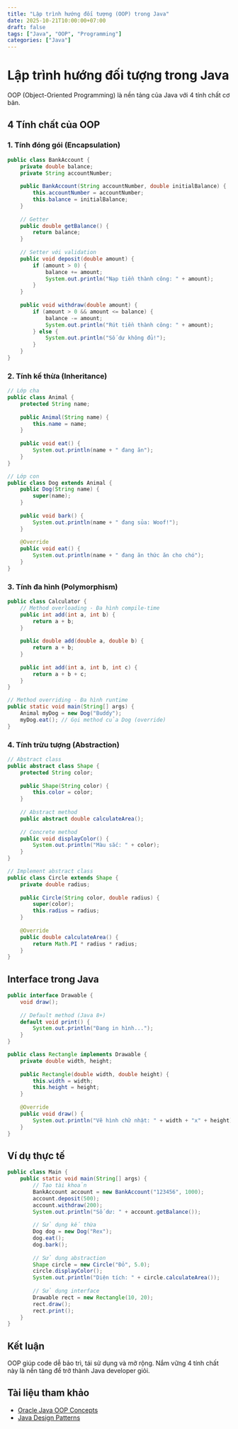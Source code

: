 ```yaml
---
title: "Lập trình hướng đối tượng (OOP) trong Java"
date: 2025-10-21T10:00:00+07:00
draft: false
tags: ["Java", "OOP", "Programming"]
categories: ["Java"]
---
```


# Lập trình hướng đối tượng trong Java

OOP (Object-Oriented Programming) là nền tảng của Java với 4 tính chất cơ bản.

## 4 Tính chất của OOP

### 1. Tính đóng gói (Encapsulation)
```java
public class BankAccount {
    private double balance;
    private String accountNumber;
    
    public BankAccount(String accountNumber, double initialBalance) {
        this.accountNumber = accountNumber;
        this.balance = initialBalance;
    }
    
    // Getter
    public double getBalance() {
        return balance;
    }
    
    // Setter với validation
    public void deposit(double amount) {
        if (amount > 0) {
            balance += amount;
            System.out.println("Nạp tiền thành công: " + amount);
        }
    }
    
    public void withdraw(double amount) {
        if (amount > 0 && amount <= balance) {
            balance -= amount;
            System.out.println("Rút tiền thành công: " + amount);
        } else {
            System.out.println("Số dư không đủ!");
        }
    }
}
```

### 2. Tính kế thừa (Inheritance)
```java
// Lớp cha
public class Animal {
    protected String name;
    
    public Animal(String name) {
        this.name = name;
    }
    
    public void eat() {
        System.out.println(name + " đang ăn");
    }
}

// Lớp con
public class Dog extends Animal {
    public Dog(String name) {
        super(name);
    }
    
    public void bark() {
        System.out.println(name + " đang sủa: Woof!");
    }
    
    @Override
    public void eat() {
        System.out.println(name + " đang ăn thức ăn cho chó");
    }
}
```

### 3. Tính đa hình (Polymorphism)
```java
public class Calculator {
    // Method overloading - Đa hình compile-time
    public int add(int a, int b) {
        return a + b;
    }
    
    public double add(double a, double b) {
        return a + b;
    }
    
    public int add(int a, int b, int c) {
        return a + b + c;
    }
}

// Method overriding - Đa hình runtime
public static void main(String[] args) {
    Animal myDog = new Dog("Buddy");
    myDog.eat(); // Gọi method của Dog (override)
}
```

### 4. Tính trừu tượng (Abstraction)
```java
// Abstract class
public abstract class Shape {
    protected String color;
    
    public Shape(String color) {
        this.color = color;
    }
    
    // Abstract method
    public abstract double calculateArea();
    
    // Concrete method
    public void displayColor() {
        System.out.println("Màu sắc: " + color);
    }
}

// Implement abstract class
public class Circle extends Shape {
    private double radius;
    
    public Circle(String color, double radius) {
        super(color);
        this.radius = radius;
    }
    
    @Override
    public double calculateArea() {
        return Math.PI * radius * radius;
    }
}
```

## Interface trong Java
```java
public interface Drawable {
    void draw();
    
    // Default method (Java 8+)
    default void print() {
        System.out.println("Đang in hình...");
    }
}

public class Rectangle implements Drawable {
    private double width, height;
    
    public Rectangle(double width, double height) {
        this.width = width;
        this.height = height;
    }
    
    @Override
    public void draw() {
        System.out.println("Vẽ hình chữ nhật: " + width + "x" + height);
    }
}
```

## Ví dụ thực tế
```java
public class Main {
    public static void main(String[] args) {
        // Tạo tài khoản
        BankAccount account = new BankAccount("123456", 1000);
        account.deposit(500);
        account.withdraw(200);
        System.out.println("Số dư: " + account.getBalance());
        
        // Sử dụng kế thừa
        Dog dog = new Dog("Rex");
        dog.eat();
        dog.bark();
        
        // Sử dụng abstraction
        Shape circle = new Circle("Đỏ", 5.0);
        circle.displayColor();
        System.out.println("Diện tích: " + circle.calculateArea());
        
        // Sử dụng interface
        Drawable rect = new Rectangle(10, 20);
        rect.draw();
        rect.print();
    }
}
```

## Kết luận

OOP giúp code dễ bảo trì, tái sử dụng và mở rộng. Nắm vững 4 tính chất này là nền tảng để trở thành Java developer giỏi.

## Tài liệu tham khảo

- [Oracle Java OOP Concepts](https://docs.oracle.com/javase/tutorial/java/concepts/)
- [Java Design Patterns](https://refactoring.guru/design-patterns/java)